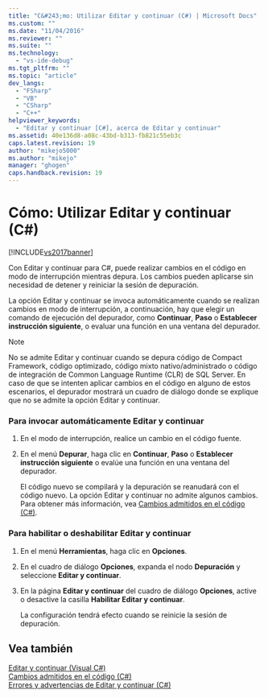 ```yaml
---
title: "C&#243;mo: Utilizar Editar y continuar (C#) | Microsoft Docs"
ms.custom: ""
ms.date: "11/04/2016"
ms.reviewer: ""
ms.suite: ""
ms.technology: 
  - "vs-ide-debug"
ms.tgt_pltfrm: ""
ms.topic: "article"
dev_langs: 
  - "FSharp"
  - "VB"
  - "CSharp"
  - "C++"
helpviewer_keywords: 
  - "Editar y continuar [C#], acerca de Editar y continuar"
ms.assetid: 40e136d8-a08c-43bd-b313-fb821c55eb3c
caps.latest.revision: 19
author: "mikejo5000"
ms.author: "mikejo"
manager: "ghogen"
caps.handback.revision: 19
---
```

# C&#243;mo: Utilizar Editar y continuar (C#)
[!INCLUDE[vs2017banner](../code-quality/includes/vs2017banner.md)]

Con Editar y continuar para C\#, puede realizar cambios en el código en modo de interrupción mientras depura.  Los cambios pueden aplicarse sin necesidad de detener y reiniciar la sesión de depuración.  
  
 La opción Editar y continuar se invoca automáticamente cuando se realizan cambios en modo de interrupción, a continuación, hay que elegir un comando de ejecución del depurador, como **Continuar**, **Paso** o **Establecer instrucción siguiente**, o evaluar una función en una ventana del depurador.  
  
> [!NOTE]
>  No se admite Editar y continuar cuando se depura código de Compact Framework, código optimizado, código mixto nativo\/administrado o código de integración de Common Language Runtime \(CLR\) de SQL Server.  En caso de que se intenten aplicar cambios en el código en alguno de estos escenarios, el depurador mostrará un cuadro de diálogo donde se explique que no se admite la opción Editar y continuar.  
  
### Para invocar automáticamente Editar y continuar  
  
1.  En el modo de interrupción, realice un cambio en el código fuente.  
  
2.  En el menú **Depurar**, haga clic en **Continuar**, **Paso** o **Establecer instrucción siguiente** o evalúe una función en una ventana del depurador.  
  
     El código nuevo se compilará y la depuración se reanudará con el código nuevo.  La opción Editar y continuar no admite algunos cambios.  Para obtener más información, vea [Cambios admitidos en el código \(C\#\)](../debugger/supported-code-changes-csharp.md).  
  
### Para habilitar o deshabilitar Editar y continuar  
  
1.  En el menú **Herramientas**, haga clic en **Opciones**.  
  
2.  En el cuadro de diálogo **Opciones**, expanda el nodo **Depuración** y seleccione **Editar y continuar**.  
  
3.  En la página **Editar y continuar** del cuadro de diálogo **Opciones**, active o desactive la casilla **Habilitar Editar y continuar**.  
  
     La configuración tendrá efecto cuando se reinicie la sesión de depuración.  
  
## Vea también  
 [Editar y continuar \(Visual C\#\)](../debugger/edit-and-continue-visual-csharp.md)   
 [Cambios admitidos en el código \(C\#\)](../debugger/supported-code-changes-csharp.md)   
 [Errores y advertencias de Editar y continuar \(C\#\)](../misc/edit-and-continue-errors-and-warnings-csharp.md)